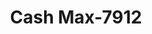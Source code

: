 ---
f_zip-code: 36571
f_state-code: AL
title: Cash Max-7912
f_phone: 251-679-9721
f_city-only: Saraland
f_address: 712 Highway 43 S Saraland
f_location-unique-id: '7912'
slug: cash-max-7912
updated-on: '2024-05-30T13:46:58.046Z'
created-on: '2024-05-30T13:36:59.803Z'
published-on: '2024-05-30T13:54:32.469Z'
f_city-state: cms/city/saraland-al.md
f_company: cms/company/cash-max.md
f_state: cms/state/alabama.md
layout: '[payday-loan].html'
tags: payday-loan
---